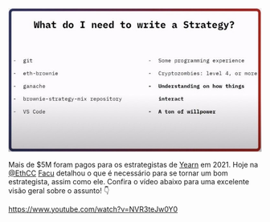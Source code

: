 ![](image1.jpg) </br>

Mais de $5M foram pagos para os estrategistas de [Yearn](https://t.me/yearnupdates) em 2021. Hoje na [@EthCC](https://twitter.com/EthCC/) [Facu](https://t.me/fameal) detalhou o que é necessário para se tornar um bom estrategista, assim como ele. Confira o vídeo abaixo para uma excelente visão geral sobre o assunto! 👇

https://www.youtube.com/watch?v=NVR3teJw0Y0
